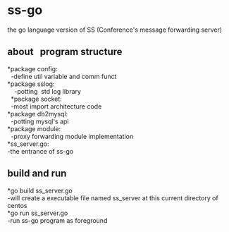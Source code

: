 # ss-go

the go language version of SS (Conference's message forwarding server)<br>


## about   program structure<br>
*package config:<br>
    -define  util  variable and comm funct<br>
*package sslog:<br>   
    -potting  std  log library<br>  
*package socket: <br>
    -most import architecture code<br>
*package  db2mysql:<br>
    -potting mysql's api<br>
*package module: <br>
    -proxy forwarding module implementation<br>
*ss_server.go: <br>
    -the entrance of ss-go<br>

## build and run<br>
*go build ss_server.go   <br>
-will create a  executable file named ss_server  at this current directory of centos<br>
*go run ss_server.go<br>
-run ss-go program as foreground<br>
